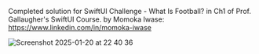 Completed solution for SwiftUI Challenge - What Is Football? in Ch1 of Prof. Gallaugher's SwiftUI Course.
by Momoka Iwase: https://www.linkedin.com/in/momoka-iwase

![Screenshot 2025-01-20 at 22 40 36](https://github.com/user-attachments/assets/4d4156c1-69fc-4c73-ab43-ea95e3d0ec6b)
